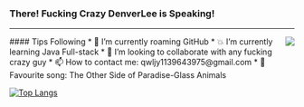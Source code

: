 ### **There! Fucking Crazy DenverLee is Speaking!**
----------------------------------------------
<a href="https://github.com/anuraghazra/github-readme-stats">
  <img align="right" src="https://github-readme-stats.vercel.app/api?username=DenverLeee&show_icons=true&theme=nord&hide=issues&count_private=true" />
</a>
#### Tips Following
* 🐪 I’m currently roaming GitHub
* 💥 I’m currently learning Java Full-stack
* 🦀 I’m looking to collaborate with any fucking crazy guy
* 📫 How to contact me: qwljy1139643975@gmail.com
* 🤬 Favourite song: The Other Side of Paradise-Glass Animals




[![Top Langs](https://github-readme-stats.vercel.app/api/top-langs/?username=DenverLeee&layout=compact)](https://github.com/anuraghazra/github-readme-stats)
